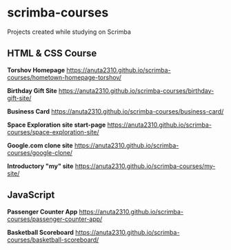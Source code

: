 # scrimba-courses 
Projects created while studying on Scrimba

## HTML & CSS Course
**Torshov Homepage**
https://anuta2310.github.io/scrimba-courses/hometown-homepage-torshov/

**Birthday Gift Site**
https://anuta2310.github.io/scrimba-courses/birthday-gift-site/

**Business Card**
https://anuta2310.github.io/scrimba-courses/business-card/

**Space Exploration site start-page**
https://anuta2310.github.io/scrimba-courses/space-exploration-site/

**Google.com clone site**
https://anuta2310.github.io/scrimba-courses/google-clone/

**Introductory "my" site**
https://anuta2310.github.io/scrimba-courses/my-site/

## JavaScript
**Passenger Counter App**
https://anuta2310.github.io/scrimba-courses/passenger-counter-app/

**Basketball Scoreboard**
https://anuta2310.github.io/scrimba-courses/basketball-scoreboard/
